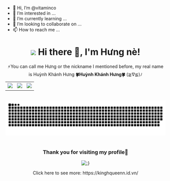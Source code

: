 - 👋 Hi, I’m @vitaminco
- 👀 I’m interested in ...
- 🌱 I’m currently learning ...
- 💞️ I’m looking to collaborate on ...
- 📫 How to reach me ...

<!---
vitaminco/vitaminco is a ✨ special ✨ repository because its `README.md` (this file) appears on your GitHub profile.
You can click the Preview link to take a look at your changes.
--->
<h1 align="center">
  <img src = "https://media2.giphy.com/media/QssGEmpkyEOhBCb7e1/giphy.gif?cid=ecf05e47a0n3gi1bfqntqmob8g9aid1oyj2wr3ds3mg700bl&rid=giphy.gif" width = 24px>
  Hi there 👋, I'm Hưng nè!
</h1>
<p align="center">⚡You can call me Hưng or the nickname I mentioned before, my real name is Huỳnh Khánh Hưng
  <b>🍀Huỳnh Khánh Hưng🍀</b> 
  (≧∇≦)ﾉ  
</p>

<table>
  <th>
    <a target="_blank">
      <img src="https://github.com/user-attachments/assets/422a8fbe-dced-4b2e-96d6-c2292fb5d736" width="220px" style="max-width:100%;">
    </a>
  </th>
  
  <th col=3>
    <a target="_blank">
       <img src="https://github.com/user-attachments/assets/f6b45907-406c-4d55-9d84-9c5282a2e747" style="max-width:100%;">
    </a>
  </th>
  
  <th>
    <a target="_blank">
      <img src="https://github.com/user-attachments/assets/7d1f3271-f09a-4c72-8201-efce09c6384e" width="200px" style="max-width:100%;">
    </a>
  </th>
  
</table>

</br>
<div align="center">
  <a target="_blank">
    <img src="https://github.com/JayantGoel001/JayantGoel001/blob/master/github-contribution-grid-snake.svg" style="max-width:100%;">
  </a>
</div>

<br/>
<div align="center">

### Thank you for visiting my profile💖
  <img width="350" alt=";}" src="https://github.com/user-attachments/assets/9c47ea4c-2734-44d2-b33d-35475b2a1d49">
  
</div>

<p align="center">Click here to see more: https://kinghqueenn.id.vn/</p>
